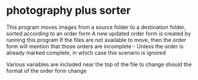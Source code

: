 # photography plus sorter
This program moves images from a source folder to a destination folder, sorted according to an order form
A new updated order form is created by running this program
If the files are not available to move, then the order form will mention that those orders are incomplete
	- Unless the order is already marked complete, in which case this scenario is ignored

Various variables are included near the top of the file to change should the format of the order form change
